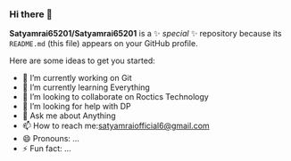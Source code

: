 ### Hi there 👋


**Satyamrai65201/Satyamrai65201** is a ✨ _special_ ✨ repository because its `README.md` (this file) appears on your GitHub profile.

Here are some ideas to get you started:

- 🔭 I’m currently working on Git
- 🌱 I’m currently learning Everything
- 👯 I’m looking to collaborate on Roctics Technology
- 🤔 I’m looking for help with DP
- 💬 Ask me about Anything
- 📫 How to reach me:satyamraiofficial6@gmail.com
- 😄 Pronouns: ...
- ⚡ Fun fact: ...

